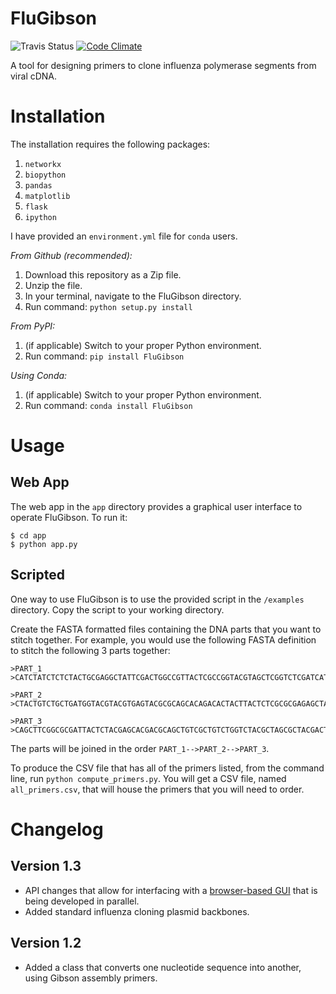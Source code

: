 # FluGibson

![Travis Status](https://travis-ci.org/ericmjl/flu-gibson.svg) [![Code Climate](https://codeclimate.com/github/ericmjl/flu-gibson/badges/gpa.svg)](https://codeclimate.com/github/ericmjl/flu-gibson)

A tool for designing primers to clone influenza polymerase segments from viral cDNA.

# Installation

The installation requires the following packages:

1. `networkx`
2. `biopython`
3. `pandas`
4. `matplotlib`
5. `flask`
6. `ipython`

I have provided an `environment.yml` file for `conda` users.

*From Github (recommended):*

1. Download this repository as a Zip file.
2. Unzip the file.
3. In your terminal, navigate to the FluGibson directory.
4. Run command: `python setup.py install`

*From PyPI:*

1. (if applicable) Switch to your proper Python environment.
2. Run command: `pip install FluGibson`

*Using Conda:*

1. (if applicable) Switch to your proper Python environment.
2. Run command: `conda install FluGibson`

# Usage

## Web App

The web app in the `app` directory provides a graphical user interface to operate FluGibson. To run it:

    $ cd app
    $ python app.py

## Scripted

One way to use FluGibson is to use the provided script in the `/examples` directory. Copy the script to your working directory. 

Create the FASTA formatted files containing the DNA parts that you want to stitch together. For example, you would use the following FASTA definition to stitch the following 3 parts together:

    >PART_1
    >CATCTATCTCTCTACTGCGAGGCTATTCGACTGGCCGTTACTCGCCGGTACGTAGCTCGGTCTCGATCATCAGTACGTCTACGTGTCGTCGTACTTACACGGTCGCTCGGACTGACGTACGTCTACGTCGTCTGACTGA
    
    >PART_2
    >CTACTGTCTGCTGATGGTACGTACGTGAGTACGCGCAGCACAGACACTACTTACTCTCGCGCGAGAGCTATCTACGACTACGTACTCGTCGTACGAGCTGACTGATCGACGTAGCTTGACGTACGTATCACGTACGTATCG
    
    >PART_3
    >CAGCTTCGGCGCGATTACTCTACGAGCACGACGCAGCTGTCGCTGTCTGGTCTACGCTAGCGCTACGACTATCGATCAGCGTCGTACTGACGTGACGCGCATCGACGTTCGGACGTCGTCGTCGTACGACGTCTACGATGC

The parts will be joined in the order `PART_1-->PART_2-->PART_3`.

To produce the CSV file that has all of the primers listed, from the command line, run `python compute_primers.py`. You will get a CSV file, named `all_primers.csv`, that will house the primers that you will need to order.


# Changelog

## Version 1.3

- API changes that allow for interfacing with a [browser-based GUI][1] that is being developed in parallel.
- Added standard influenza cloning plasmid backbones.

## Version 1.2

- Added a class that converts one nucleotide sequence into another, using Gibson assembly primers.

[1]: http://github.com/ericmjl/flu-gibson-webui/